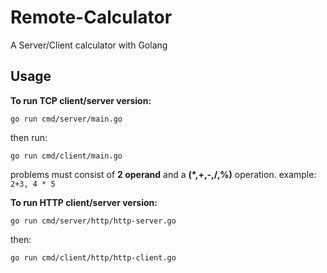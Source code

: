 
# Remote-Calculator
A Server/Client calculator with Golang 
## Usage
**To run TCP client/server version:**

    go run cmd/server/main.go

then run:

    go run cmd/client/main.go
problems must consist of **2 operand** and a **(*,+,-,/,%)** operation.
example: `2+3, 4 * 5`

**To run HTTP client/server version:**

    go run cmd/server/http/http-server.go
   then:
   

    go run cmd/client/http/http-client.go
